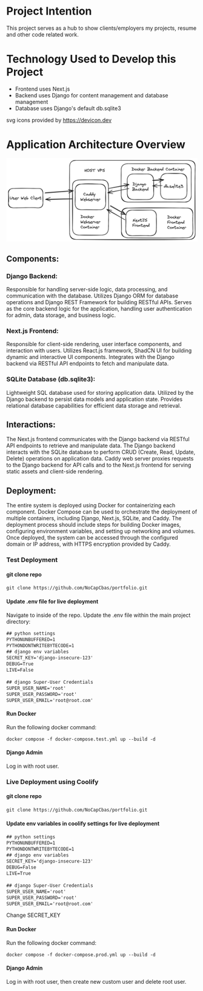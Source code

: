 # Project Intention
This project serves as a hub to show clients/employers my projects, resume and other code related work.

# Technology Used to Develop this Project
- Frontend uses Next.js
- Backend uses Django for content management and database management
- Database uses Django's default db.sqlite3

svg icons provided by https://devicon.dev

# Application Architecture Overview

![Image Alt Text](./portfolio-system-design-overview.png)

## Components:
### Django Backend:
Responsible for handling server-side logic, data processing, and communication with the database.
Utilizes Django ORM for database operations and Django REST Framework for building RESTful APIs.
Serves as the core backend logic for the application, handling user authentication for admin, data storage, and business logic.
### Next.js Frontend:
Responsible for client-side rendering, user interface components, and interaction with users.
Utilizes React.js framework, ShadCN UI for building dynamic and interactive UI components.
Integrates with the Django backend via RESTful API endpoints to fetch and manipulate data.
### SQLite Database (db.sqlite3):
Lightweight SQL database used for storing application data.
Utilized by the Django backend to persist data models and application state.
Provides relational database capabilities for efficient data storage and retrieval.
## Interactions:
The Next.js frontend communicates with the Django backend via RESTful API endpoints to retrieve and manipulate data.
The Django backend interacts with the SQLite database to perform CRUD (Create, Read, Update, Delete) operations on application data.
Caddy web server proxies requests to the Django backend for API calls and to the Next.js frontend for serving static assets and client-side rendering.
## Deployment:
The entire system is deployed using Docker for containerizing each component.
Docker Compose can be used to orchestrate the deployment of multiple containers, including Django, Next.js, SQLite, and Caddy.
The deployment process should include steps for building Docker images, configuring environment variables, and setting up networking and volumes.
Once deployed, the system can be accessed through the configured domain or IP address, with HTTPS encryption provided by Caddy.

### Test Deployment
#### git clone repo
```shell
git clone https://github.com/NoCapCbas/portfolio.git
```

#### Update .env file for live deployment
Navigate to inside of the repo.
Update the .env file within the main project directory:
```shell
## python settings
PYTHONUNBUFFERED=1
PYTHONDONTWRITEBYTECODE=1
## django env variables
SECRET_KEY='django-insecure-123'
DEBUG=True
LIVE=False

## django Super-User Credentials
SUPER_USER_NAME='root'
SUPER_USER_PASSWORD='root'
SUPER_USER_EMAIL='root@root.com'
```

#### Run Docker
Run the following docker command:
```shell
docker compose -f docker-compose.test.yml up --build -d
```

#### Django Admin
Log in with root user.

### Live Deployment using Coolify
#### git clone repo
```shell
git clone https://github.com/NoCapCbas/portfolio.git
```

#### Update env variables in coolify settings for live deployment
```shell
## python settings
PYTHONUNBUFFERED=1
PYTHONDONTWRITEBYTECODE=1
## django env variables
SECRET_KEY='django-insecure-123'
DEBUG=False
LIVE=True

## django Super-User Credentials
SUPER_USER_NAME='root'
SUPER_USER_PASSWORD='root'
SUPER_USER_EMAIL='root@root.com'
```
Change SECRET_KEY 

#### Run Docker
Run the following docker command:
```shell
docker compose -f docker-compose.prod.yml up --build -d
```

#### Django Admin
Log in with root user, then create new custom user and delete root user.


